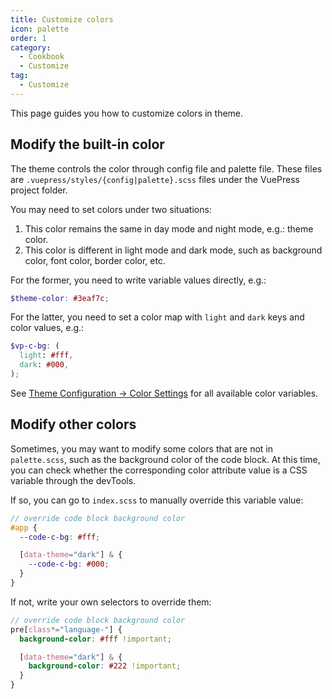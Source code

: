 ```yaml
---
title: Customize colors
icon: palette
order: 1
category:
  - Cookbook
  - Customize
tag:
  - Customize
---
```


This page guides you how to customize colors in theme.

<!-- more -->

## Modify the built-in color

The theme controls the color through config file and palette file. These files are `.vuepress/styles/{config|palette}.scss` files under the VuePress project folder.

You may need to set colors under two situations:

1. This color remains the same in day mode and night mode, e.g.: theme color.
1. This color is different in light mode and dark mode, such as background color, font color, border color, etc.

For the former, you need to write variable values directly, e.g.:

```scss title=".vuepress/styles/config.scss"
$theme-color: #3eaf7c;
```

For the latter, you need to set a color map with `light` and `dark` keys and color values, e.g.:

```scss title=".vuepress/styles/palette.scss"
$vp-c-bg: (
  light: #fff,
  dark: #000,
);
```

See [Theme Configuration → Color Settings](../../config/style.md#color-config) for all available color variables.

## Modify other colors

Sometimes, you may want to modify some colors that are not in `palette.scss`, such as the background color of the code block. At this time, you can check whether the corresponding color attribute value is a CSS variable through the devTools.

If so, you can go to `index.scss` to manually override this variable value:

```scss title=".vuepress/styles/index.scss"
// override code block background color
#app {
  --code-c-bg: #fff;

  [data-theme="dark"] & {
    --code-c-bg: #000;
  }
}
```

If not, write your own selectors to override them:

```scss title=".vuepress/styles/index.scss"
// override code block background color
pre[class*="language-"] {
  background-color: #fff !important;

  [data-theme="dark"] & {
    background-color: #222 !important;
  }
}
```
